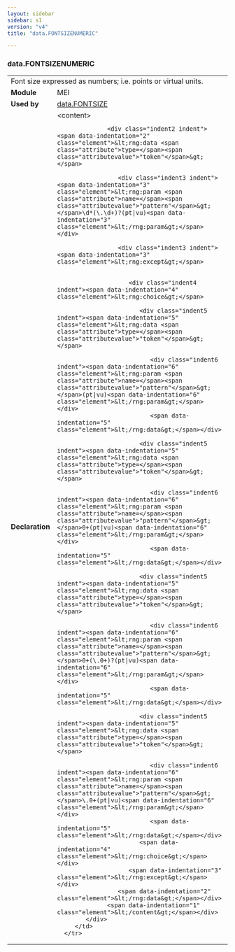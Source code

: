 ```yaml
---
layout: sidebar
sidebar: s1
version: "v4"
title: "data.FONTSIZENUMERIC"

---
```


<div class="macroSpec">
   <h3 id="data.FONTSIZENUMERIC">data.FONTSIZENUMERIC</h3>
   <table class="wovenodd">
      <tr>
         <td colspan="2" class="wovenodd-col2">Font size expressed as numbers; i.e. points or virtual units.</td>
      </tr>
      <tr>
         <td class="wovenodd-col1"><strong>Module</strong></td>
         <td class="wovenodd-col2">MEI</td>
      </tr>
      <tr>
         <td class="wovenodd-col1"><strong>Used by</strong></td>
         <td class="wovenodd-col2">
            <div class="parent"><a class="link_odd" href="{{ site.baseurl }}/{{ page.version }}/data-types/data.FONTSIZE.html">data.FONTSIZE</a></div>
         </td>
      </tr>
      <tr>
         <td class="wovenodd-col1"><strong>Declaration</strong></td>
         <td class="wovenodd-col2">
            <div xml:space="preserve" class="pre">
               <div class="indent1 indent"><span data-indentation="1" class="element">&lt;content&gt;</span>
                  
                  <div class="indent2 indent"><span data-indentation="2" class="element">&lt;rng:data <span class="attribute">type=</span><span class="attributevalue">"token"</span>&gt;</span>
                     
                     <div class="indent3 indent"><span data-indentation="3" class="element">&lt;rng:param <span class="attribute">name=</span><span class="attributevalue">"pattern"</span>&gt;</span>\d*(\.\d+)?(pt|vu)<span data-indentation="3" class="element">&lt;/rng:param&gt;</span></div>
                     
                     <div class="indent3 indent"><span data-indentation="3" class="element">&lt;rng:except&gt;</span>
                        
                        
                        <div class="indent4 indent"><span data-indentation="4" class="element">&lt;rng:choice&gt;</span>
                           
                           <div class="indent5 indent"><span data-indentation="5" class="element">&lt;rng:data <span class="attribute">type=</span><span class="attributevalue">"token"</span>&gt;</span>
                              
                              <div class="indent6 indent"><span data-indentation="6" class="element">&lt;rng:param <span class="attribute">name=</span><span class="attributevalue">"pattern"</span>&gt;</span>(pt|vu)<span data-indentation="6" class="element">&lt;/rng:param&gt;</span></div>
                              <span data-indentation="5" class="element">&lt;/rng:data&gt;</span></div>
                           
                           <div class="indent5 indent"><span data-indentation="5" class="element">&lt;rng:data <span class="attribute">type=</span><span class="attributevalue">"token"</span>&gt;</span>
                              
                              <div class="indent6 indent"><span data-indentation="6" class="element">&lt;rng:param <span class="attribute">name=</span><span class="attributevalue">"pattern"</span>&gt;</span>0+(pt|vu)<span data-indentation="6" class="element">&lt;/rng:param&gt;</span></div>
                              <span data-indentation="5" class="element">&lt;/rng:data&gt;</span></div>
                           
                           <div class="indent5 indent"><span data-indentation="5" class="element">&lt;rng:data <span class="attribute">type=</span><span class="attributevalue">"token"</span>&gt;</span>
                              
                              <div class="indent6 indent"><span data-indentation="6" class="element">&lt;rng:param <span class="attribute">name=</span><span class="attributevalue">"pattern"</span>&gt;</span>0+(\.0+)?(pt|vu)<span data-indentation="6" class="element">&lt;/rng:param&gt;</span></div>
                              <span data-indentation="5" class="element">&lt;/rng:data&gt;</span></div>
                           
                           <div class="indent5 indent"><span data-indentation="5" class="element">&lt;rng:data <span class="attribute">type=</span><span class="attributevalue">"token"</span>&gt;</span>
                              
                              <div class="indent6 indent"><span data-indentation="6" class="element">&lt;rng:param <span class="attribute">name=</span><span class="attributevalue">"pattern"</span>&gt;</span>\.0+(pt|vu)<span data-indentation="6" class="element">&lt;/rng:param&gt;</span></div>
                              <span data-indentation="5" class="element">&lt;/rng:data&gt;</span></div>
                           <span data-indentation="4" class="element">&lt;/rng:choice&gt;</span></div>
                        <span data-indentation="3" class="element">&lt;/rng:except&gt;</span></div>
                     <span data-indentation="2" class="element">&lt;/rng:data&gt;</span></div>
                  <span data-indentation="1" class="element">&lt;/content&gt;</span></div>
            </div>
         </td>
      </tr>
   </table>
</div>